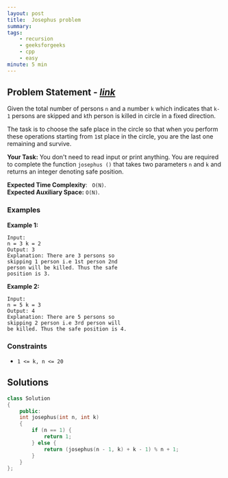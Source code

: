 ```yaml
---
layout: post
title:  Josephus problem 
summary:
tags:
    - recursion
    - geeksforgeeks
    - cpp
    - easy
minute: 5 min
---
```


## Problem Statement - [*link*](https://practice.geeksforgeeks.org/problems/josephus-problem/1#)  

Given the total number of persons `n` and a number `k` which indicates that `k-1` persons are skipped and `k`th person is killed in circle in a fixed direction.

The task is to choose the safe place in the circle so that when you perform these operations starting from `1`st place in the circle, you are the last one remaining and survive.

**Your Task:** 
You don't need to read input or print anything. You are required to complete the function `josephus ()` that takes two parameters `n` and `k` and returns an integer denoting safe position. 

**Expected Time Complexity**: ` O(N)`.   
**Expected Auxiliary Space:**   `O(N)`.


### Examples

**Example 1:**   
```
Input:
n = 3 k = 2
Output: 3
Explanation: There are 3 persons so 
skipping 1 person i.e 1st person 2nd 
person will be killed. Thus the safe 
position is 3.
```

**Example 2:**   
```
Input:
n = 5 k = 3
Output: 4
Explanation: There are 5 persons so 
skipping 2 person i.e 3rd person will 
be killed. Thus the safe position is 4.
```

### Constraints

+ `1 <= k, n <= 20`

## Solutions

```cpp
class Solution
{
    public:
    int josephus(int n, int k)
    {
        if (n == 1) {
            return 1;
        } else {
            return (josephus(n - 1, k) + k - 1) % n + 1;
        }
    }
};
```

